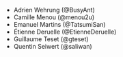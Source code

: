 - Adrien Wehrung (@BusyAnt)
- Camille Menou (@menou2u)
- Emanuel Martins (@TatsumiSan)
- Étienne Deruelle (@EtienneDeruelle)
- Guillaume Teset (@gteset)
- Quentin Seiwert (@saliwan)

